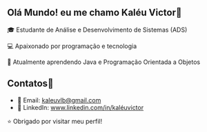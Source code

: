 ## Olá Mundo! eu me chamo Kaléu Victor👋

🎓 Estudante de Análise e Desenvolvimento de Sistemas (ADS)

💻 Apaixonado por programação e tecnologia  

🚀 Atualmente aprendendo Java e Programação Orientada a Objetos
## Contatos📱
- 📧 Email: kaleuvlb@gmail.com
- 💼 LinkedIn: www.linkedin.com/in/kaléuvictor

⭐ Obrigado por visitar meu perfil!
